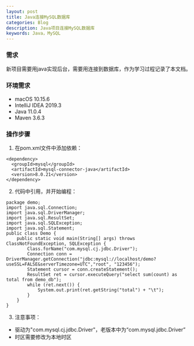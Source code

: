 ```yaml
---
layout: post
title: Java连接MySQL数据库
categories: Blog
description: Java项目连接MySQL数据库
keywords: Java，MySQL
---
```

### 需求
新项目需要用java实现后台，需要用连接到数据库，作为学习过程记录了本文档。

### 环境需求
- macOS 10.15.6
- IntelliJ IDEA 2019.3
- Java 11.0.4
- Maven 3.6.3

### 操作步骤
1. 在pom.xml文件中添加依赖：
```
<dependency>
  <groupId>mysql</groupId>
  <artifactId>mysql-connector-java</artifactId>
  <version>8.0.21</version>
</dependency>
```

2. 代码中引用，并开始编程：
```
package demo;
import java.sql.Connection;
import java.sql.DriverManager;
import java.sql.ResultSet;
import java.sql.SQLException;
import java.sql.Statement;
public class Demo {
	public static void main(String[] args) throws ClassNotFoundException, SQLException {
		Class.forName("com.mysql.cj.jdbc.Driver");
		Connection conn = DriverManager.getConnection("jdbc:mysql://localhost/demo?useSSL=FALSE&serverTimezone=UTC","root", "123456");
		Statement cursor = conn.createStatement();
		ResultSet ret = cursor.executeQuery("select sum(count) as total from demo_db");
		while (ret.next()) {
			System.out.print(ret.getString("total") + "\t");
		}
	}
}
```

3. 注意事项：
- 驱动为"com.mysql.cj.jdbc.Driver"，老版本中为“com.mysql.jdbc.Driver”
- 时区需要修改为本地时区

